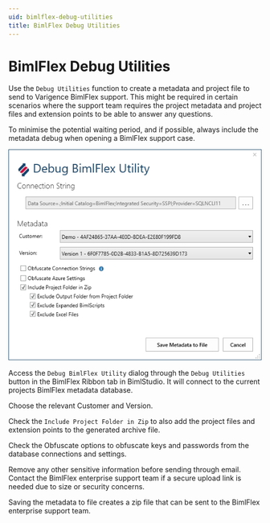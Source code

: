 ```yaml
---
uid: bimlflex-debug-utilities
title: BimlFlex Debug Utilities
---
```

# BimlFlex Debug Utilities

Use the `Debug Utilities` function to create a metadata and project file to send to Varigence BimlFlex support. This might be required in certain scenarios where the support team requires the project metadata and project files and extension points to be able to answer any questions.

To minimise the potential waiting period, and if possible, always include the metadata debug when opening a BimlFlex support case.

![BimlFlex Debug Utilities -center](../user-guide/images/bimlflex-ss-v5-debug-bimlflex-utility.png "BimlFlex Debug Utilities")

Access the `Debug BimlFlex Utility` dialog through the `Debug Utilities` button in the BimlFlex Ribbon tab in BimlStudio. It will connect to the current projects BimlFlex metadata database.

Choose the relevant Customer and Version.

Check the `Include Project Folder in Zip` to also add the project files and extension points to the generated archive file.

Check the Obfuscate options to obfuscate keys and passwords from the database connections and settings.

Remove any other sensitive information before sending through email. Contact the BimlFlex enterprise support team if a secure upload link is needed due to size or security concerns.

Saving the metadata to file creates a zip file that can be sent to the BimlFlex enterprise support team.